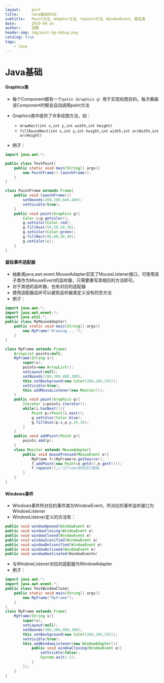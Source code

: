 ```yaml
---
layout:     post 
title:      Java基础0916
subtitle:   Paint方法、Adapter方法、repaint方法、WindowEvent、匿名类
date:       2019-09-16
author:     张鹏
header-img: img/post-bg-debug.png
catalog: true   
tags:                         
    - Java
---
```


# Java基础

#### Graphics类

- 每个Component都有一个`patin（Graphics g）`用于实现绘图目的。每次重画该Component时都会自动调用paint方法
- Graphics类中提供了许多绘图方法，如：
   - `drawRect(int x,int y,int width,int height)`
   - `fillRoundRect(int x,int y,int height,int width,int arcWidth,int arcHeight)`

- 例子：

```java
import java.awt.*;

public class TestPaint{
    public static void main(String[] args){
        new PaintFrame().launchFrame();
    }
}

class PaintFrame extends Frame{
    public void launchFrame(){
        setBounds(200,200,640,480);
        setVisible(true);
    }
    public void paint(Graphics g){
        Color c=g.getColor();
        g.setColor(Color.red);
        g.fillOval(50,50,30,30);
        g.setColor(Color.green);
        g.fillRect(80,80,40,40);
        g.setColor(c);
    }
}
```

#### 鼠标事件适配器

- 抽象类java,awt.event.MouseAdapter实现了MouseListener接口，可使用其子类作为MouseEvent的监听器，只需要重写其相应的方法即可。
- 对于其他的监听器，也有对应的适配器
- 使用适配器监听可以避免监听器类定义没有的空方法
- 例子：

```java
import java.awt.*;
import java.awt.event.*;
import java.util.*;
public class MyMouseAdapter{
    public static void main(String[] args){
        new MyFrame("Drawing....");
    }
}

class MyFrame extends Frame{
    ArrayList points=null;
    MyFrame(String s){
        super(s);
        points=new ArrayList();
        setLayout(null);
        setBounds(100,300,400,300);
        this.setBackground(new Color(204,204,255));
        setVisible(true);
        this.addMouseListener(new Monitor());
    }
    public void paint(Graphics g){
        Iterator i=points.iterator();
        while(i.hasNext()){
            Point p=(Point)i.next();
            g.setColor(Color.blue);
            g.fillOval(p.x,p.y,10,10);
        }
    }
    public void addPoint(Point p){
        points.add(p);
    }
    class Monitor extends MouseAdapter{
        public void mousePressed(MouseEvent e){
            MyFrame f=(MyFrame)e.getSource();
            f.addPoint(new Point(e.getX(),e.getY()));
            f.repaint();//让frame强制进行重画
        }
    }
}
```

#### Windows事件

- Windows事件所对应的事件类为WindowEvent，所对应的事件监听接口为WindowListener
- WindowListener定义的方法有：

```java
public void windowOpened(WindowEvent e)
public void windowClosing(WindowEvent e)
public void windowClosed(WindowEvent e)
public void windowIconified(WindowEvent e)
public void windowDelconified(WindowEvent e)
public void windowActiveed(WindowEvent e)
public void windowDeativated(WindowEvente)
```
- 与WindowListener对应的适配器为WindowAdapter
- 例子：

```java
import java.awt.*;
import java.awt.event.*;
public class TestWindowClose{
    public static void main(String[] args){
        new MyFrame("MyFrame");
    }
}
class MyFrame extends Frame{
    MyFrame(String s){
        super(s);
        setLayout(null);
        setBounds(300,300,400,300);
        this.setBackground(new Color(204,204,255));
        setVisible(true);
        this.addWindowListener(new WindowAdapter(){
            public void windowClosing(WindowEvent e){
                setVisible(false);
                System.exit(-1);
            }
        });
    }
}
```